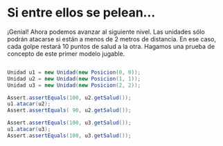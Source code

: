 # Si entre ellos se pelean…

¡Genial! Ahora podemos avanzar al siguiente nivel. Las unidades sólo podrán atacarse si están a menos de 2 metros de distancia. En ese caso, cada golpe restará 10 puntos de salud a la otra. Hagamos una prueba de concepto de este primer modelo jugable.

```java

Unidad u1 = new Unidad(new Posicion(0, 0));
Unidad u2 = new Unidad(new Posicion(1, 1));
Unidad u3 = new Unidad(new Posicion(2, 2));

Assert.assertEquals(100, u2.getSalud());
u1.atacar(u2);
Assert.assertEquals( 90, u2.getSalud());

Assert.assertEquals(100, u3.getSalud());
u1.atacar(u3);
Assert.assertEquals(100, u3.getSalud());
```